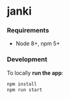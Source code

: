 # janki

### Requirements

- Node 8+, npm 5+

### Development

To locally **run the app**:
```bash
npm install
npm run start
```


